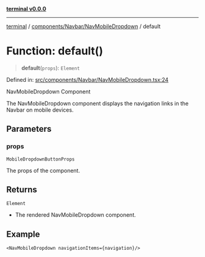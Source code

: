 [**terminal v0.0.0**](../../../../README.md)

***

[terminal](../../../../README.md) / [components/Navbar/NavMobileDropdown](../README.md) / default

# Function: default()

> **default**(`props`): `Element`

Defined in: [src/components/Navbar/NavMobileDropdown.tsx:24](https://github.com/FlaviusAugustus/TERMINAL/blob/258124fac8603be0937ac71a9a4235f9a6b6ea30/Client/src/components/Navbar/NavMobileDropdown.tsx#L24)

NavMobileDropdown Component

The NavMobileDropdown component displays the navigation links in the Navbar
on mobile devices.

## Parameters

### props

`MobileDropdownButtonProps`

The props of the component.

## Returns

`Element`

- The rendered NavMobileDropdown component.

## Example

```tsx
<NavMobileDropdown navigationItems={navigation}/>
```
